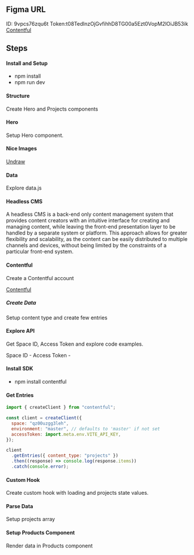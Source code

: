 ## Figma URL

ID: 9vpcs76zqu6t
Token:t08TedInzOjGvfihhD8TG00a5Ezt0VopM2lOiJB53ik
[Contentful](https://www.figma.com/file/XtVr3JRCGWyZESYxd9EhZK/Contentful?node-id=0%3A1&t=SNnU6FgNUQXktIFb-1)

## Steps

#### Install and Setup

- npm install
- npm run dev

#### Structure

Create Hero and Projects components

#### Hero

Setup Hero component.

#### Nice Images

[Undraw](https://undraw.co/)

#### Data

Explore data.js

#### Headless CMS

A headless CMS is a back-end only content management system that provides content creators with an intuitive interface for creating and managing content, while leaving the front-end presentation layer to be handled by a separate system or platform. This approach allows for greater flexibility and scalability, as the content can be easily distributed to multiple channels and devices, without being limited by the constraints of a particular front-end system.

#### Contentful

Create a Contentful account

[Contentful ](https://www.contentful.com/)

##### Create Data

Setup content type and create few entries

#### Explore API

Get Space ID, Access Token and explore code examples.

Space ID -
Access Token -

#### Install SDK

- npm install contentful

#### Get Entries

```js
import { createClient } from "contentful";

const client = createClient({
  space: "qz00uzgg3leh",
  environment: "master", // defaults to 'master' if not set
  accessToken: import.meta.env.VITE_API_KEY,
});

client
  .getEntries({ content_type: "projects" })
  .then((response) => console.log(response.items))
  .catch(console.error);
```

#### Custom Hook

Create custom hook with loading and projects state values.

#### Parse Data

Setup projects array

#### Setup Products Component

Render data in Products component
